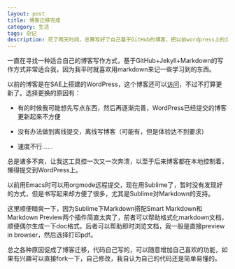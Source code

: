 ```yaml
---
layout: post
title: 博客迁移完成
category: 生活
tags: 杂记
description: 花了两天时间，总算写好了自己基于GitHub的博客，把以前wordpress上的文章有用的都移了过来，可以松一口气了
---
```


一直在寻找一种适合自己的博客写作方式，基于GitHub+Jekyll+Markdown的写作方式非常适合我，因为我平时就喜欢用markdown来记一些学习到的东西。

以前的博客是在SAE上搭建的WordPress，这个博客还可以[访问](http://yansublog.sinaapp.com)，不过不打算更新了。选择更换的原因有：

- 有的时候我可能想先写点东西，然后再逐渐完善，WordPress已经提交的博客更新起来不方便

- 没有办法做到离线提交，离线写博客（可能有，但是体验达不到要求）

- 速度不行……

总是诸多不爽，让我这工具控一次又一次奔溃，以至于后来博客都在本地控制着，懒得提交到WordPress上。

以前用Emacs时可以用orgmode远程提交，现在用Sublime了，暂时没有发现好的方式，但是书写起来却方便了很多，尤其是Sublime对Markdown的支持。

这里顺便暗爽一下，因为Sublime下Markdown搭配Smart Markdown和Markdown Preview两个插件简直太爽了，前者可以帮助格式化markdown文档，顺便偶尔生成一下doc格式。后者可以帮助即时浏览文档，我一般是直接preview in browser，然后选择打印pdf。

总之各种原因促成了博客迁移，代码自己写的，可以随意增加自己喜欢的功能，如果有兴趣可以直接fork一下，自己修改，我自认为自己的代码还是简单易懂的。
